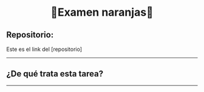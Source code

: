 <h1 align="center">	🍊Examen naranjas🍊</h1>

<h2>Repositorio:</h2>

Este es el link del [repositorio]

***
<h2>¿De qué trata esta tarea?</h2>



***
